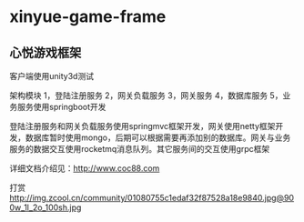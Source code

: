 # xinyue-game-frame

心悦游戏框架
------------------------------------------------------------------------------------------------------------------
客户端使用unity3d测试

架构模块
1，登陆注册服务
2，网关负载服务
3，网关服务
4，数据库服务
5，业务服务使用springboot开发

登陆注册服务和网关负载服务使用springmvc框架开发，网关使用netty框架开发，数据库暂时使用mongo，后期可以根据需要再添加别的数据库。网关与业务服务的数据交互使用rocketmq消息队列。其它服务间的交互使用grpc框架

详细文档介绍见：http://www.coc88.com

打赏
http://img.zcool.cn/community/01080755c1edaf32f87528a18e9840.jpg@900w_1l_2o_100sh.jpg


